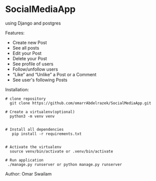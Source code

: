 # SocialMediaApp

using Django and postgres

Features:
  - Create new Post
  - See all posts
  - Edit your Post
  - Delete your Post
  - See profile of users
  - Follow/unfollow users
  - “Like” and “Unlike” a Post or a Comment
  - See user's following Posts

Installation:

    # clone repository
      git clone https://github.com/omarrAbdelrazek/SocialMediaApp.git

    # Create a virtualenv(optional)
      python3 -m venv venv


    # Install all dependencies
       pip install -r requirements.txt


    # Activate the virtualenv
      source venv/bin/activate or .venv/bin/activate

    # Run application
     ./manage.py runserver or python manage.py runserver

Author:
  Omar Swailam
